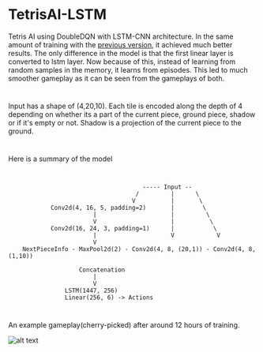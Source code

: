 # TetrisAI-LSTM

Tetris AI using DoubleDQN with LSTM-CNN architecture. In the same amount of training with the [previous version](https://github.com/cihatceliker/TetrisAI), it achieved much better results. The only difference in the model is that the first linear layer is converted to lstm layer. Now because of this, instead of learning from random samples in the memory, it learns from episodes. This led to much smoother gameplay as it can be seen from the gameplays of both.

# 
Input has a shape of (4,20,10). Each tile is encoded along the depth of 4 depending on whether its a part of the current piece, ground piece, shadow or if it's empty or not. Shadow is a projection of the current piece to the ground.

# 
Here is a summary of the model
```


                                      ----- Input --
                                    /         |      \
                                   V          |       \
            Conv2d(4, 16, 5, padding=2)       |        \
                        |                     |         \
                        V                     |          \
            Conv2d(16, 24, 3, padding=1)      |           \  
                        |                     V            V
                        V
    NextPieceInfo - MaxPool2d(2) - Conv2d(4, 8, (20,1)) - Conv2d(4, 8, (1,10)) 
        
                    Concatenation
                        |
                        V
                LSTM(1447, 256)
                Linear(256, 6) -> Actions

```
# 
An example gameplay(cherry-picked) after around 12 hours of training.

![alt text](/tet.gif)
# 

